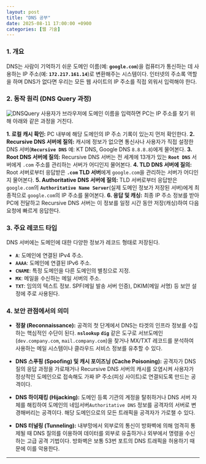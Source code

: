 ```yaml
---
layout: post
title: "DNS 공부"
date: 2025-08-11 17:00:00 +0900
categories: [웹 기술]
---
```


### 1. 개요

DNS는 사람이 기억하기 쉬운 도메인 이름(예: **`google.com`**)을 컴퓨터가 통신하는 데 사용하는 IP 주소(예: **`172.217.161.14`**)로 변환해주는 시스템이다. 인터넷의 주소록 역할을 하며 DNS가 없다면 우리는 모든 웹 사이트의 IP 주소를 직접 외워서 입력해야 한다.

### 2. 동작 원리 (DNS Query 과정)
   ![DNSQuery](/assets/images/DNS_query_1.png)
사용자가 브라우저에 도메인 이름을 입력하면 PC는 IP 주소를 찾기 위해 아래와 같은 과정을 거친다.

**1.  로컬 캐시 확인:** PC 내부에 해당 도메인의 IP 주소 기록이 있는지 먼저 확인한다.
**2.  Recursive DNS 서버에 질의:** 캐시에 정보가 없으면 통신사나 사용자가 직접 설정한 DNS 서버(**`Recursive DNS`** 예: KT DNS, Google DNS `8.8.8.8`)에게 물어본다.
**3.  Root DNS 서버에 질의:** Recursive DNS 서버는 전 세계에 13개가 있는 **`Root DNS`** 서버에게 `.com` 주소를 관리하는 서버가 어디인지 물어본다.
**4.  TLD DNS 서버에 질의:** Root 서버로부터 응답받은 **`.com` TLD 서버**에게 `google.com`을 관리하는 서버가 어디인지 물어본다.
**5.  Authoritative DNS 서버에 질의:** TLD 서버로부터 응답받은 `google.com`의 **`Authoritative Name Server`**(실제 도메인 정보가 저장된 서버)에게 최종적으로 `google.com`의 IP 주소를 물어본다.
**6.  응답 및 캐싱:** 최종 IP 주소 정보를 받아 PC에 전달하고 Recursive DNS 서버는 이 정보를 일정 시간 동안 저장(캐싱)하여 다음 요청에 빠르게 응답한다.

### 3. 주요 레코드 타입

DNS 서버에는 도메인에 대한 다양한 정보가 레코드 형태로 저장된다.

*   **`A`**: 도메인에 연결된 IPv4 주소.
*   **`AAAA`**: 도메인에 연결된 IPv6 주소.
*   **`CNAME`**: 특정 도메인을 다른 도메인의 별칭으로 지정.
*   **`MX`**: 메일을 수신하는 메일 서버의 주소.
*   **`TXT`**: 임의의 텍스트 정보. SPF(메일 발송 서버 인증), DKIM(메일 서명) 등 보안 설정에 주로 사용된다.

### 4. 보안 관점에서의 의미

*   **정찰 (Reconnaissance):**
    공격의 첫 단계에서 DNS는 타겟의 인프라 정보를 수집하는 핵심적인 수단이 된다. **`nslookup`** **`dig`** 같은 도구로 서브도메인(`dev.company.com`, `mail.company.com`)을 찾거나 MX/TXT 레코드를 분석하여 사용하는 메일 시스템이나 클라우드 서비스 정보를 유추할 수 있다.

*   **DNS 스푸핑 (Spoofing) 및 캐시 포이즈닝 (Cache Poisoning):**
    공격자가 DNS 질의 응답 과정을 가로채거나 Recursive DNS 서버의 캐시를 오염시켜 사용자가 정상적인 도메인으로 접속해도 가짜 IP 주소(피싱 사이트)로 연결되도록 만드는 공격이다.

*   **DNS 하이재킹 (Hijacking):**
    도메인 등록 기관의 계정을 탈취하거나 DNS 서버 자체를 해킹하여 도메인의 네임서버`Authoritative DNS` 정보를 공격자의 서버로 변경해버리는 공격이다. 해당 도메인으로의 모든 트래픽을 공격자가 가로챌 수 있다.

*   **DNS 터널링 (Tunneling):**
    내부망에서 외부로의 통신이 방화벽에 의해 엄격히 통제될 때 DNS 질의를 이용하여 데이터를 외부로 유출하거나 외부에서 명령을 수신하는 고급 공격 기법이다. 방화벽은 보통 53번 포트의 DNS 트래픽을 허용하기 때문에 이를 악용한다.

<hr class="short-rule">
